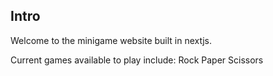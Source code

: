 ## Intro 

Welcome to the minigame website built in nextjs. 

Current games available to play include: 
  Rock Paper Scissors
